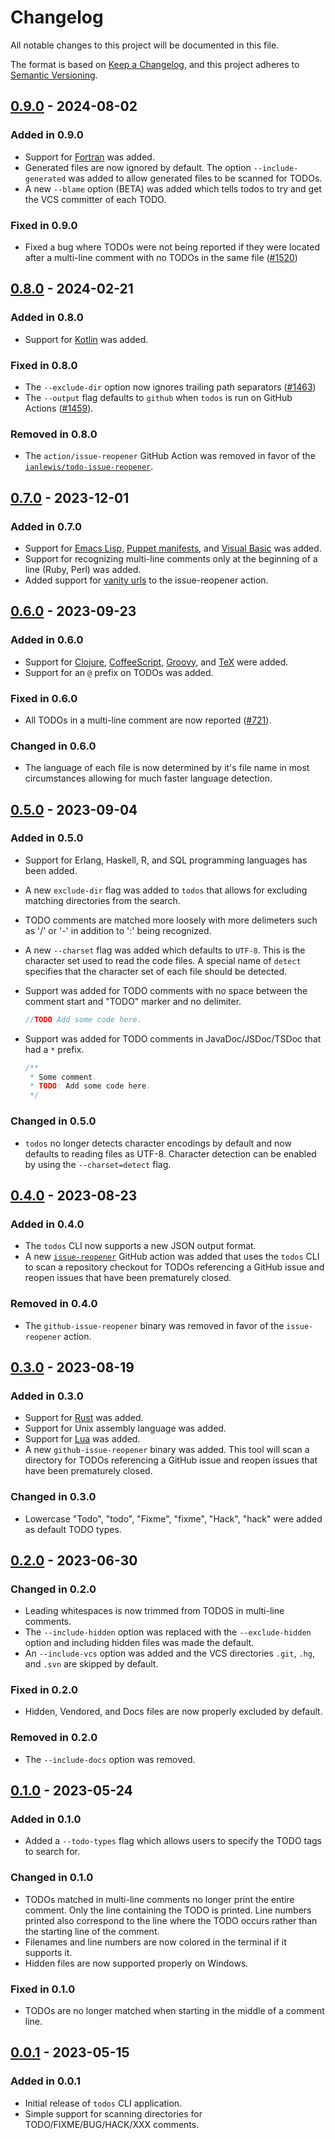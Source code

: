 # Changelog

All notable changes to this project will be documented in this file.

The format is based on [Keep a Changelog](https://keepachangelog.com/en/1.0.0/),
and this project adheres to [Semantic Versioning](https://semver.org/spec/v2.0.0.html).

## [0.9.0] - 2024-08-02

### Added in 0.9.0

- Support for [Fortran](https://fortran-lang.org/) was added.
- Generated files are now ignored by default. The option `--include-generated`
  was added to allow generated files to be scanned for TODOs.
- A new `--blame` option (BETA) was added which tells todos to try and get the
  VCS committer of each TODO.

### Fixed in 0.9.0

- Fixed a bug where TODOs were not being reported if they were located after a
  multi-line comment with no TODOs in the same file
  ([#1520](https://github.com/ianlewis/todos/issues/1520))

## [0.8.0] - 2024-02-21

### Added in 0.8.0

- Support for [Kotlin](https://kotlinlang.org/) was added.

### Fixed in 0.8.0

- The `--exclude-dir` option now ignores trailing path separators ([#1463](https://github.com/ianlewis/todos/issues/1463))
- The `--output` flag defaults to `github` when `todos` is run on GitHub
  Actions ([#1459](https://github.com/ianlewis/todos/issues/1459)).

### Removed in 0.8.0

- The `action/issue-reopener` GitHub Action was removed in favor of the
  [`ianlewis/todo-issue-reopener`](https://github.com/ianlewis/todo-issue-reopener).

## [0.7.0] - 2023-12-01

### Added in 0.7.0

- Support for [Emacs Lisp](https://www.gnu.org/software/emacs/), [Puppet
  manifests](https://www.puppet.com/docs/puppet/8/puppet_language), and [Visual
  Basic](https://learn.microsoft.com/en-us/dotnet/visual-basic/) was added.
- Support for recognizing multi-line comments only at the beginning of a line
  (Ruby, Perl) was added.
- Added support for [vanity urls](actions/issue-reopener/README.md#vanityurls)
  to the issue-reopener action.

## [0.6.0] - 2023-09-23

### Added in 0.6.0

- Support for [Clojure](https://clojure.org/),
  [CoffeeScript](https://coffeescript.org/),
  [Groovy](https://groovy-lang.org/), and [TeX](https://tug.org/) were added.
- Support for an `@` prefix on TODOs was added.

### Fixed in 0.6.0

- All TODOs in a multi-line comment are now reported
  ([#721](https://github.com/ianlewis/todos/pull/721)).

### Changed in 0.6.0

- The language of each file is now determined by it's file name in most
  circumstances allowing for much faster language detection.

## [0.5.0] - 2023-09-04

### Added in 0.5.0

- Support for Erlang, Haskell, R, and SQL programming languages has been added.
- A new `exclude-dir` flag was added to `todos` that allows for excluding
  matching directories from the search.
- TODO comments are matched more loosely with more delimeters such as '/' or '-'
  in addition to ':' being recognized.
- A new `--charset` flag was added which defaults to `UTF-8`. This is the
  character set used to read the code files. A special name of `detect`
  specifies that the character set of each file should be detected.
- Support was added for TODO comments with no space between the comment start
  and "TODO" marker and no delimiter.

  ```go
  //TODO Add some code here.
  ```

- Support was added for TODO comments in JavaDoc/JSDoc/TSDoc that had a `*`
  prefix.

  ```java
  /**
   * Some comment.
   * TODO: Add some code here.
   */
  ```

### Changed in 0.5.0

- `todos` no longer detects character encodings by default and now defaults to
  reading files as UTF-8. Character detection can be enabled by using the
  `--charset=detect` flag.

## [0.4.0] - 2023-08-23

### Added in 0.4.0

- The `todos` CLI now supports a new JSON output format.
- A new [`issue-reopener`](actions/issue-reopener/README.md) GitHub action was
  added that uses the `todos` CLI to scan a repository checkout for TODOs
  referencing a GitHub issue and reopen issues that have been prematurely
  closed.

### Removed in 0.4.0

- The `github-issue-reopener` binary was removed in favor of the
  `issue-reopener` action.

## [0.3.0] - 2023-08-19

### Added in 0.3.0

- Support for [Rust](https://www.rust-lang.org/) was added.
- Support for Unix assembly language was added.
- Support for [Lua](https://www.lua.org/) was added.
- A new `github-issue-reopener` binary was added. This tool will scan a
  directory for TODOs referencing a GitHub issue and reopen issues that have
  been prematurely closed.

### Changed in 0.3.0

- Lowercase "Todo", "todo", "Fixme", "fixme", "Hack", "hack" were added as
  default TODO types.

## [0.2.0] - 2023-06-30

### Changed in 0.2.0

- Leading whitespaces is now trimmed from TODOS in multi-line comments.
- The `--include-hidden` option was replaced with the `--exclude-hidden`
  option and including hidden files was made the default.
- An `--include-vcs` option was added and the VCS directories `.git`, `.hg`,
  and `.svn` are skipped by default.

### Fixed in 0.2.0

- Hidden, Vendored, and Docs files are now properly excluded by default.

### Removed in 0.2.0

- The `--include-docs` option was removed.

## [0.1.0] - 2023-05-24

### Added in 0.1.0

- Added a `--todo-types` flag which allows users to specify the TODO tags to
  search for.

### Changed in 0.1.0

- TODOs matched in multi-line comments no longer print the entire comment. Only
  the line containing the TODO is printed. Line numbers printed also correspond
  to the line where the TODO occurs rather than the starting line of the
  comment.
- Filenames and line numbers are now colored in the terminal if it supports it.
- Hidden files are now supported properly on Windows.

### Fixed in 0.1.0

- TODOs are no longer matched when starting in the middle of a comment line.

## [0.0.1] - 2023-05-15

### Added in 0.0.1

- Initial release of `todos` CLI application.
- Simple support for scanning directories for TODO/FIXME/BUG/HACK/XXX comments.

[Unreleased]: https://github.com/ianlewis/todos/compare/v0.9.0-rc.3...HEAD
[0.0.1]: https://github.com/ianlewis/todos/releases/tag/v0.0.1
[0.1.0]: https://github.com/ianlewis/todos/releases/tag/v0.1.0
[0.2.0]: https://github.com/ianlewis/todos/releases/tag/v0.2.0
[0.3.0]: https://github.com/ianlewis/todos/releases/tag/v0.3.0
[0.4.0]: https://github.com/ianlewis/todos/releases/tag/v0.4.0
[0.5.0]: https://github.com/ianlewis/todos/releases/tag/v0.5.0
[0.6.0]: https://github.com/ianlewis/todos/releases/tag/v0.6.0
[0.7.0]: https://github.com/ianlewis/todos/releases/tag/v0.7.0
[0.8.0]: https://github.com/ianlewis/todos/releases/tag/v0.8.0
[0.9.0-rc.1]: https://github.com/ianlewis/todos/releases/tag/v0.9.0-rc.1
[0.9.0-rc.2]: https://github.com/ianlewis/todos/releases/tag/v0.9.0-rc.2
[0.9.0-rc.3]: https://github.com/ianlewis/todos/releases/tag/v0.9.0-rc.3
[0.9.0]: https://github.com/ianlewis/todos/releases/tag/v0.9.0
